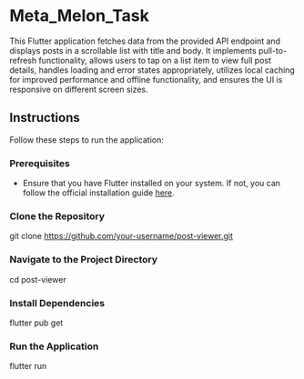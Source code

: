 # Meta_Melon_Task

This Flutter application fetches data from the provided API endpoint and displays posts in a scrollable list with title and body. It implements pull-to-refresh functionality, allows users to tap on a list item to view full post details, handles loading and error states appropriately, utilizes local caching for improved performance and offline functionality, and ensures the UI is responsive on different screen sizes.

## Instructions

Follow these steps to run the application:

### Prerequisites

- Ensure that you have Flutter installed on your system. If not, you can follow the official installation guide [here](https://flutter.dev/docs/get-started/install).

### Clone the Repository

git clone https://github.com/your-username/post-viewer.git

### Navigate to the Project Directory

cd post-viewer

### Install Dependencies

flutter pub get

### Run the Application

flutter run
